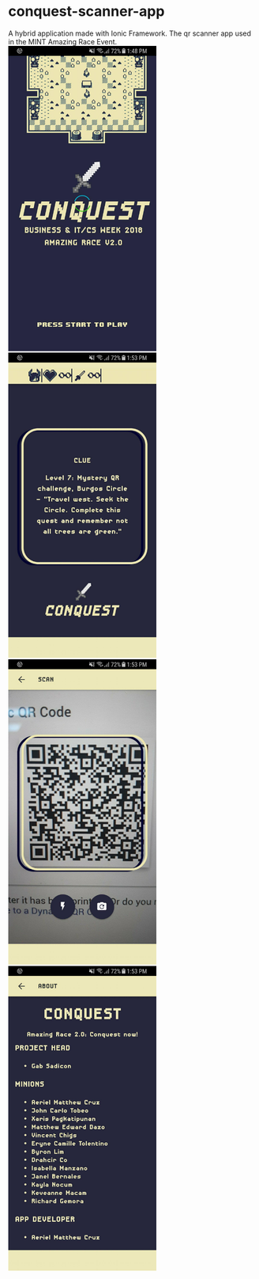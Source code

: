 # conquest-scanner-app
A hybrid application made with Ionic Framework. The qr scanner app used in the MINT Amazing Race Event.
<img src="1.jpg" width="300px"/>
<img src="2.jpg" width="300px"/>
<img src="3.jpg" width="300px"/>
<img src="4.jpg" width="300px"/>

